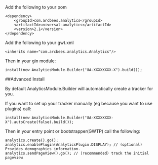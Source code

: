 Add the following to your pom

```
<dependency>
    <groupId>com.arcbees.analytics</groupId>
    <artifactId>universal-analytics</artifactId>
    <version>2.1</version>
</dependency>
```

Add the following to your gwt.xml

```
<inherits name="com.arcbees.analytics.Analytics"/>
```

Then in your gin module:
```
install(new AnalyticsModule.Builder("UA-XXXXXXXX-X").build());
```

##Advanced Install

By default AnalyticsModule.Builder will automatically create a tracker for you.

If you want to set up your tracker manually (eg because you want to use plugins) call:

```
install(new AnalyticsModule.Builder("UA-XXXXXXXX-X").autoCreate(false).build());
```

Then in your entry point or bootstrapper(GWTP) call the following:

```
analytics.create().go();
analytics.enablePlugin(AnalyticsPlugin.DISPLAY); // (optional) Provides demographics information.
analytics.sendPageView().go(); // (recommended) track the initial pageview
```
